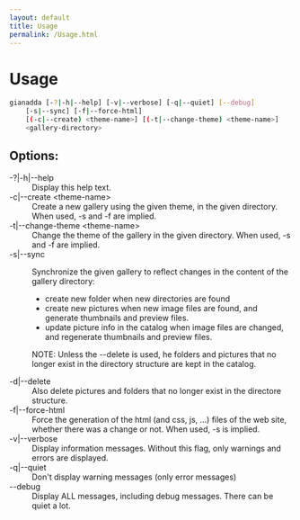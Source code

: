 ```yaml
---
layout: default
title: Usage
permalink: /Usage.html
---
```

# Usage

```sh
gianadda [-?|-h|--help] [-v|--verbose] [-q|--quiet] [--debug]
    [-s|--sync] [-f|--force-html]
    [(-c|--create) <theme-name>] [(-t|--change-theme) <theme-name>]
    <gallery-directory>
```

## Options:

<dl>
<dt>-?|-h|--help</dt>
<dd>
Display this help text.
</dd>
<dt>-c|--create &lt;theme-name&gt;</dt>
<dd>
    Create a new gallery using the given theme, in the given directory.
    When used, -s and -f are implied.
</dd>
<dt>-t|--change-theme &lt;theme-name&gt;</dt>
<dd>
    Change the theme of the gallery in the given directory.
    When used, -s and -f are implied.
</dd>
<dt>-s|--sync</dt>
<dd>
    <p>Synchronize the given gallery to reflect changes in the content of the
    gallery directory:</p>
    <ul>
      <li>create new folder when new directories are found</li>
      <li>create new pictures when new image files are found, and generate
            thumbnails and preview files.</li>
      <li>update picture info in the catalog when image files are changed,
            and regenerate thumbnails and preview files.</li>
    </ul>
<p>NOTE: Unless the --delete is used, he folders and pictures that no longer
            exist in the directory structure are kept in the catalog.</p>
</dd>
<dt>-d|--delete</dt>
<dd>
        Also delete pictures and folders that no longer exist in the directore
        structure.
</dd>
<dt>-f|--force-html</dt>
<dd>
    Force the generation of the html (and css, js, ...) files of the web
    site, whether there was a change or not. When used, -s is implied.
</dd>
<dt>-v|--verbose</dt>
<dd>
    Display information messages. Without this flag, only warnings and
    errors are displayed.
</dd>
<dt>-q|--quiet</dt>
<dd>
    Don't display warning messages (only error messages)
</dd>
<dt>--debug</dt>
<dd>
    Display ALL messages, including debug messages. There can be quiet a lot.
</dd>
</dl>
